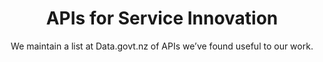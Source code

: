 ---
agency: Service Innovation Lab
title: APIs for Service Innovation
subtitle: We maintain a list at Data.govt.nz of APIs we’ve found useful to our work.
permalink: 
excerpt: We maintain a list at Data.govt.nz of APIs we’ve found useful to our work.
image: /assets/img/projects/
image_accessibility: 
image_icon: 
tag: API
expiration_date:
redirect_to: https://www.data.govt.nz/
project_url: "[]()"
resources:
quote:
external_url: http://www.data.govt.nz
external_link_title: www.data.govt.nz
---